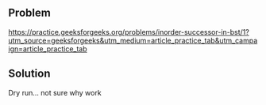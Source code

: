 ## Problem

https://practice.geeksforgeeks.org/problems/inorder-successor-in-bst/1?utm_source=geeksforgeeks&utm_medium=article_practice_tab&utm_campaign=article_practice_tab

## Solution

Dry run... not sure why work
